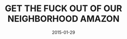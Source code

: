 ---
title: "GET THE FUCK OUT OF OUR NEIGHBORHOOD AMAZON"
date: 2015-01-29
picture: "/assets/camera-roll/2015/01/2015-01-29-get-the-fuck-out-of-our-neighborhood-amazon/20150129_222730463_iOS.jpg"
thumbnail: "/assets/camera-roll/2015/01/2015-01-29-get-the-fuck-out-of-our-neighborhood-amazon/20150129_222730463_iOS-thumbnail.jpg"
type: picture
tags:
  - photograph
  - Amazon
  - graffiti
  - sign
  - sticker
  - sidewalk
  - Capitol Hill
  - Seattle
  - Artist Unknown
  - Fair Use
---